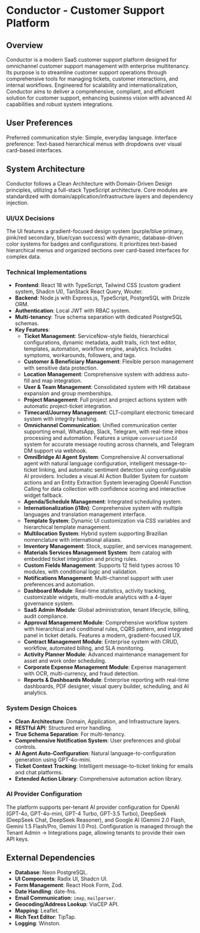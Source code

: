 # Conductor - Customer Support Platform

## Overview
Conductor is a modern SaaS customer support platform designed for omnichannel customer support management with enterprise multitenancy. Its purpose is to streamline customer support operations through comprehensive tools for managing tickets, customer interactions, and internal workflows. Engineered for scalability and internationalization, Conductor aims to deliver a comprehensive, compliant, and efficient solution for customer support, enhancing business vision with advanced AI capabilities and robust system integrations.

## User Preferences
Preferred communication style: Simple, everyday language.
Interface preference: Text-based hierarchical menus with dropdowns over visual card-based interfaces.

## System Architecture
Conductor follows a Clean Architecture with Domain-Driven Design principles, utilizing a full-stack TypeScript architecture. Core modules are standardized with domain/application/infrastructure layers and dependency injection.

### UI/UX Decisions
The UI features a gradient-focused design system (purple/blue primary, pink/red secondary, blue/cyan success) with dynamic, database-driven color systems for badges and configurations. It prioritizes text-based hierarchical menus and organized sections over card-based interfaces for complex data.

### Technical Implementations
- **Frontend**: React 18 with TypeScript, Tailwind CSS (custom gradient system, Shadcn UI), TanStack React Query, Wouter.
- **Backend**: Node.js with Express.js, TypeScript, PostgreSQL with Drizzle ORM.
- **Authentication**: Local JWT with RBAC system.
- **Multi-tenancy**: True schema separation with dedicated PostgreSQL schemas.
- **Key Features**:
    - **Ticket Management**: ServiceNow-style fields, hierarchical configurations, dynamic metadata, audit trails, rich text editor, templates, automation, workflow engine, analytics. Includes symptoms, workarounds, followers, and tags.
    - **Customer & Beneficiary Management**: Flexible person management with sensitive data protection.
    - **Location Management**: Comprehensive system with address auto-fill and map integration.
    - **User & Team Management**: Consolidated system with HR database expansion and group memberships.
    - **Project Management**: Full project and project actions system with automatic project-ticket integration.
    - **Timecard/Journey Management**: CLT-compliant electronic timecard system with integrity hashing.
    - **Omnichannel Communication**: Unified communication center supporting email, WhatsApp, Slack, Telegram, with real-time inbox processing and automation. Features a unique `conversationId` system for accurate message routing across channels, and Telegram DM support via webhook.
    - **OmniBridge AI Agent System**: Comprehensive AI conversational agent with natural language configuration, intelligent message-to-ticket linking, and automatic sentiment detection using configurable AI providers. Includes a visual AI Action Builder System for custom actions and an Entity Extraction System leveraging OpenAI Function Calling for data collection with confidence scoring and interactive widget fallback.
    - **Agenda/Schedule Management**: Integrated scheduling system.
    - **Internationalization (i18n)**: Comprehensive system with multiple languages and translation management interface.
    - **Template System**: Dynamic UI customization via CSS variables and hierarchical template management.
    - **Multilocation System**: Hybrid system supporting Brazilian nomenclature with international aliases.
    - **Inventory Management**: Stock, supplier, and services management.
    - **Materials Services Management System**: Item catalog with embedded ticket integration and pricing rules.
    - **Custom Fields Management**: Supports 12 field types across 10 modules, with conditional logic and validation.
    - **Notifications Management**: Multi-channel support with user preferences and automation.
    - **Dashboard Module**: Real-time statistics, activity tracking, customizable widgets, multi-module analytics with a 4-layer governance system.
    - **SaaS Admin Module**: Global administration, tenant lifecycle, billing, audit compliance.
    - **Approval Management Module**: Comprehensive workflow system with hierarchical and conditional rules, CQRS pattern, and integrated panel in ticket details. Features a modern, gradient-focused UX.
    - **Contract Management Module**: Enterprise system with CRUD, workflow, automated billing, and SLA monitoring.
    - **Activity Planner Module**: Advanced maintenance management for asset and work order scheduling.
    - **Corporate Expense Management Module**: Expense management with OCR, multi-currency, and fraud detection.
    - **Reports & Dashboards Module**: Enterprise reporting with real-time dashboards, PDF designer, visual query builder, scheduling, and AI analytics.

### System Design Choices
- **Clean Architecture**: Domain, Application, and Infrastructure layers.
- **RESTful API**: Structured error handling.
- **True Schema Separation**: For multi-tenancy.
- **Comprehensive Notification System**: User preferences and global controls.
- **AI Agent Auto-Configuration**: Natural language-to-configuration generation using GPT-4o-mini.
- **Ticket Context Tracking**: Intelligent message-to-ticket linking for emails and chat platforms.
- **Extended Action Library**: Comprehensive automation action library.

### AI Provider Configuration
The platform supports per-tenant AI provider configuration for OpenAI (GPT-4o, GPT-4o-mini, GPT-4 Turbo, GPT-3.5 Turbo), DeepSeek (DeepSeek Chat, DeepSeek Reasoner), and Google AI (Gemini 2.0 Flash, Gemini 1.5 Flash/Pro, Gemini 1.0 Pro). Configuration is managed through the Tenant Admin → Integrations page, allowing tenants to provide their own API keys.

## External Dependencies
- **Database**: Neon PostgreSQL.
- **UI Components**: Radix UI, Shadcn UI.
- **Form Management**: React Hook Form, Zod.
- **Date Handling**: date-fns.
- **Email Communication**: `imap`, `mailparser`.
- **Geocoding/Address Lookup**: ViaCEP API.
- **Mapping**: Leaflet.
- **Rich Text Editor**: TipTap.
- **Logging**: Winston.